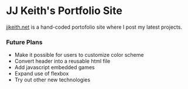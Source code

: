 # JJ Keith's Portfolio Site

[jjkeith.net](http://www.jjkeith.net) is a hand-coded portofolio site where I post my latest projects.

### Future Plans
* Make it possible for users to customize color scheme
* Convert header into a reusable html file
* Add javascript embedded games 
* Expand use of flexbox
* Try out other new technologies
